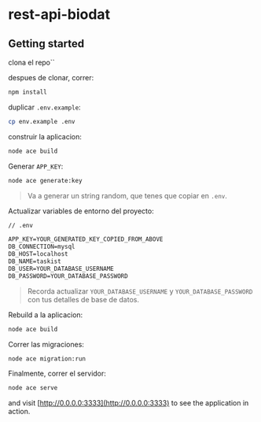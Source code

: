 # rest-api-biodat
## Getting started

clona el repo``

despues de clonar, correr:

```bash
npm install
```

duplicar `.env.example`:

```bash
cp env.example .env
```

construir la aplicacion:

```bash
node ace build
```

Generar `APP_KEY`:

```bash
node ace generate:key
```

> Va a generar un string random, que tenes que copiar en `.env`.

Actualizar variables de entorno del proyecto:

```txt
// .env

APP_KEY=YOUR_GENERATED_KEY_COPIED_FROM_ABOVE
DB_CONNECTION=mysql
DB_HOST=localhost
DB_NAME=taskist
DB_USER=YOUR_DATABASE_USERNAME
DB_PASSWORD=YOUR_DATABASE_PASSWORD
```

> Recorda actualizar `YOUR_DATABASE_USERNAME` y `YOUR_DATABASE_PASSWORD` con tus detalles de base de datos.

Rebuild a la aplicacion:

```bash
node ace build
```

Correr las migraciones:

```bash
node ace migration:run
```

Finalmente, correr el servidor:

```bash
node ace serve
```

and visit [http://0.0.0.0:3333](http://0.0.0.0:3333) to see the application in action.

